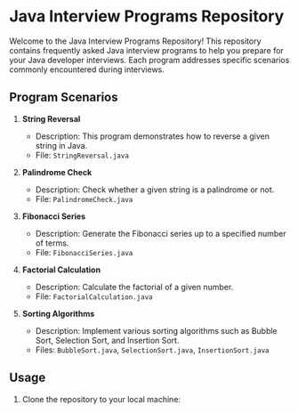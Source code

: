 # Java Interview Programs Repository

Welcome to the Java Interview Programs Repository! This repository contains frequently asked Java interview programs to help you prepare for your Java developer interviews. Each program addresses specific scenarios commonly encountered during interviews.

## Program Scenarios

1. **String Reversal**
   - Description: This program demonstrates how to reverse a given string in Java.
   - File: `StringReversal.java`

2. **Palindrome Check**
   - Description: Check whether a given string is a palindrome or not.
   - File: `PalindromeCheck.java`

3. **Fibonacci Series**
   - Description: Generate the Fibonacci series up to a specified number of terms.
   - File: `FibonacciSeries.java`

4. **Factorial Calculation**
   - Description: Calculate the factorial of a given number.
   - File: `FactorialCalculation.java`

5. **Sorting Algorithms**
   - Description: Implement various sorting algorithms such as Bubble Sort, Selection Sort, and Insertion Sort.
   - Files: `BubbleSort.java`, `SelectionSort.java`, `InsertionSort.java`

## Usage

1. Clone the repository to your local machine:
